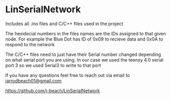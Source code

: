 # LinSerialNetwork

Includes all .ino files and C/C++ files used in the project 

The hexidecial numbers in the files names are the IDs assigned to that given node. 
For example the Blue Dot has ID of 0x09 to recieve data and 0x0A to respond to the network

The C/C++ files need to just have their Serial number changed depending on what serial port you are using.
In our case we used the teensy 4.0 serial port 3 so we used Serial3 to write to that port

If you have any questions feel free to reach out via email to jarrodbeach01@gmail.com

https://github.com/j-beach/LinSerialNetwork

